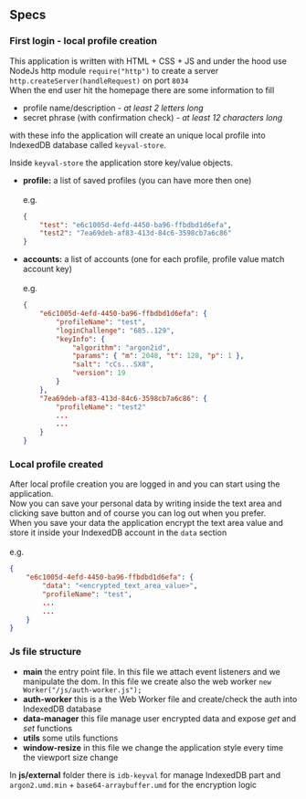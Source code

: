 ## Specs

### First login - local profile creation

This application is written with HTML + CSS + JS and under the hood use NodeJs http module `require("http")` to create a server `http.createServer(handleRequest)` on port `8034`<br>
When the end user hit the homepage there are some information to fill

-   profile name/description - _at least 2 letters long_
-   secret phrase (with confirmation check) - _at least 12 characters long_

with these info the application will create an unique local profile into IndexedDB database called `keyval-store`.<br>

Inside `keyval-store` the application store key/value objects.

-   **profile:** a list of saved profiles (you can have more then one)<br><br>e.g.<br>
    ```json
    {
        "test": "e6c1005d-4efd-4450-ba96-ffbdbd1d6efa",
        "test2": "7ea69deb-af83-413d-84c6-3598cb7a6c86"
    }
    ```
-   **accounts:** a list of accounts (one for each profile, profile value match account key)<br><br>e.g.<br>
    ```json {
    {
        "e6c1005d-4efd-4450-ba96-ffbdbd1d6efa": {
            "profileName": "test",
            "loginChallenge": "685..129",
            "keyInfo": {
                "algorithm": "argon2id",
                "params": { "m": 2048, "t": 128, "p": 1 },
                "salt": "cCs...SX8",
                "version": 19
            }
        },
        "7ea69deb-af83-413d-84c6-3598cb7a6c86": {
            "profileName": "test2"
            ...
            ...
        }
    }
    ```

### Local profile created

After local profile creation you are logged in and you can start using the application.<br>
Now you can save your personal data by writing inside the text area and clicking save button and of course you can log out when you prefer.<br>
When you save your data the application encrypt the text area value and store it inside your IndexedDB account in the `data` section<br><br>
e.g.<br>

```json {
{
    "e6c1005d-4efd-4450-ba96-ffbdbd1d6efa": {
        "data": "<encrypted_text_area_value>",
        "profileName": "test",
        ...
        ...
    }
}
```

### Js file structure

-   **main** the entry point file. In this file we attach event listeners and we manipulate the dom. In this file we create also the web worker `new Worker("/js/auth-worker.js");`
-   **auth-worker** this is a the Web Worker file and create/check the auth into IndexedDB database
-   **data-manager** this file manage user encrypted data and expose _get_ and _set_ functions
-   **utils** some utils functions
-   **window-resize** in this file we change the application style every time the viewport size change

In **js/external** folder there is `idb-keyval` for manage IndexedDB part and `argon2.umd.min` + `base64-arraybuffer.umd` for the encryption logic
